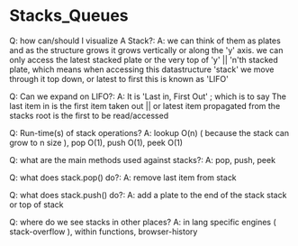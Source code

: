 # Stacks_Queues
 
 Q: how can/should I visualize A Stack?:
 A: we can think of them as plates and as the structure grows
    it grows vertically or along the 'y' axis. 
    we can only access the latest stacked plate or the very top of 'y' || 'n'th stacked plate, which means when accessing this datastructure 'stack' we move through it top down, or latest to first this is known as 'LIFO'

Q: Can we expand on LIFO?: 
A: It is 'Last in, First Out' ; which is to say The last item in is the first item taken out || or latest item propagated from the stacks root is the first to be read/accessed

Q: Run-time(s) of stack operations? 
A: lookup O(n) ( because the stack can grow to n size ),
   pop O(1), push O(1), peek O(1)

Q: what are the main methods used against stacks?:
A: pop, push, peek

Q: what does stack.pop() do?:
A: remove last item from stack

Q: what does stack.push() do?:
A: add a plate to the end of the stack stack
   or top of stack 

Q: where do we see stacks in other places?
A: in lang specific engines ( stack-overflow ),
   within functions, browser-history 

   

   
 